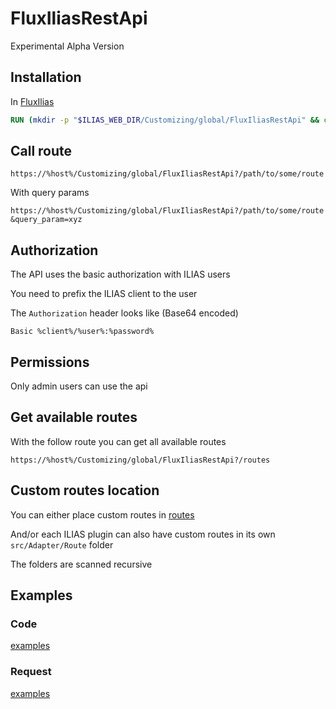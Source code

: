 # FluxIliasRestApi

Experimental Alpha Version

## Installation

In [FluxIlias](https://github.com/fluxapps/FluxIlias)

```dockerfile
RUN (mkdir -p "$ILIAS_WEB_DIR/Customizing/global/FluxIliasRestApi" && cd "$ILIAS_WEB_DIR/Customizing/global/FluxIliasRestApi" && wget -O - https://github.com/fluxapps/FluxIliasRestApi/archive/main.tar.gz | tar -xz --strip-components=1 && ./bin/build.sh)
```

## Call route

`https://%host%/Customizing/global/FluxIliasRestApi?/path/to/some/route`

With query params

`https://%host%/Customizing/global/FluxIliasRestApi?/path/to/some/route&query_param=xyz`

## Authorization

The API uses the basic authorization with ILIAS users

You need to prefix the ILIAS client to the user

The `Authorization` header looks like (Base64 encoded)

`Basic %client%/%user%:%password%`

## Permissions

Only admin users can use the api

## Get available routes

With the follow route you can get all available routes

`https://%host%/Customizing/global/FluxIliasRestApi?/routes`

## Custom routes location

You can either place custom routes in [routes](routes)

And/or each ILIAS plugin can also have custom routes in its own `src/Adapter/Route` folder

The folders are scanned recursive

## Examples

### Code

[examples](https://github.com/fluxapps/FluxRestApi/tree/main/examples/routes)

### Request

[examples](examples)
